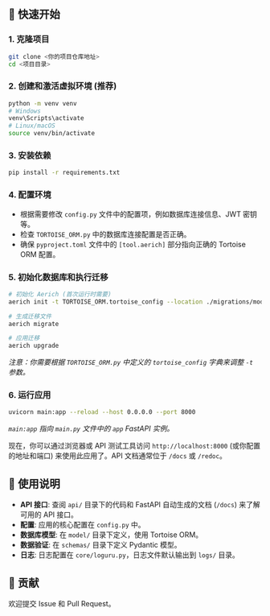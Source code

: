 ## 🚀 快速开始

### 1. 克隆项目

```bash
git clone <你的项目仓库地址>
cd <项目目录>
```

### 2. 创建和激活虚拟环境 (推荐)

```bash
python -m venv venv
# Windows
venv\Scripts\activate
# Linux/macOS
source venv/bin/activate
```

### 3. 安装依赖

```bash
pip install -r requirements.txt
```

### 4. 配置环境

* 根据需要修改 `config.py` 文件中的配置项，例如数据库连接信息、JWT 密钥等。
* 检查 `TORTOISE_ORM.py` 中的数据库连接配置是否正确。
* 确保 `pyproject.toml` 文件中的 `[tool.aerich]` 部分指向正确的 Tortoise ORM 配置。

### 5. 初始化数据库和执行迁移

```bash
# 初始化 Aerich (首次运行时需要)
aerich init -t TORTOISE_ORM.tortoise_config --location ./migrations/models

# 生成迁移文件
aerich migrate

# 应用迁移
aerich upgrade
```

*注意：你需要根据 `TORTOISE_ORM.py` 中定义的 `tortoise_config` 字典来调整 `-t` 参数。*

### 6. 运行应用

```bash
uvicorn main:app --reload --host 0.0.0.0 --port 8000
```

*`main:app` 指向 `main.py` 文件中的 `app` FastAPI 实例。*

现在，你可以通过浏览器或 API 测试工具访问 `http://localhost:8000` (或你配置的地址和端口) 来使用此应用了。API 文档通常位于 `/docs` 或 `/redoc`。

## 📝 使用说明

* **API 接口**: 查阅 `api/` 目录下的代码和 FastAPI 自动生成的文档 (`/docs`) 来了解可用的 API 接口。
* **配置**: 应用的核心配置在 `config.py` 中。
* **数据库模型**: 在 `model/` 目录下定义，使用 Tortoise ORM。
* **数据验证**: 在 `schemas/` 目录下定义 Pydantic 模型。
* **日志**: 日志配置在 `core/loguru.py`，日志文件默认输出到 `logs/` 目录。

## 🤝 贡献

欢迎提交 Issue 和 Pull Request。
